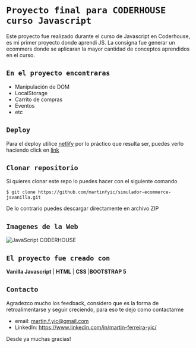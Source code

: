 # `Proyecto final para CODERHOUSE curso Javascript`

Este proyecto fue realizado durante el curso de Javascript en Coderhouse, es mi primer proyecto donde aprendi JS. La consigna fue generar un ecommers donde se aplicaran la mayor cantidad de conceptos aprendidos en el curso.

## `En el proyecto encontraras`

- Manipulación de DOM
- LocalStorage
- Carrito de compras
- Eventos
- etc

## `Deploy`

Para el deploy utilice [netlify](https://www.netlify.com) por lo práctico que resulta ser, puedes verlo haciendo click en [link](https://simulador-ecommerce-js.netlify.app/) 

## `Clonar repositorio`

Si quieres clonar este repo lo puedes hacer con el siguiente comando

```
$ git clone https://github.com/martinfyic/simulador-ecommerce-jsvanilla.git
```

De lo contrario puedes descargar directamente en archivo ZIP

## `Imagenes de la Web`

![JavaScript CODERHOUSE](https://simulador-ecommerce-js.netlify.app/img/hero_1.jpeg)

## `El proyecto fue creado con`

**Vanilla Javascript** | **HTML** | **CSS** |**BOOTSTRAP 5**

## `Contacto`

Agradezco mucho los feedback, considero que es la forma de retroalimentarse y seguir creciendo, para eso te dejo como contactarme

- email: martin.f.yic@gmail.com
- LinkedIn: https://www.linkedin.com/in/martin-ferreira-yic/

Desde ya muchas gracias!


